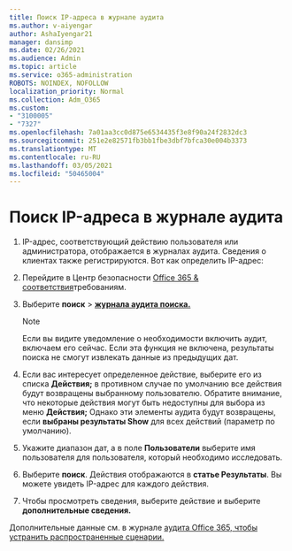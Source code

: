 ```yaml
---
title: Поиск IP-адреса в журнале аудита
ms.author: v-aiyengar
author: AshaIyengar21
manager: dansimp
ms.date: 02/26/2021
ms.audience: Admin
ms.topic: article
ms.service: o365-administration
ROBOTS: NOINDEX, NOFOLLOW
localization_priority: Normal
ms.collection: Adm_O365
ms.custom:
- "3100005"
- "7327"
ms.openlocfilehash: 7a01aa3cc0d875e6534435f3e8f90a24f2832dc3
ms.sourcegitcommit: 251e2e82571fb3bb1fbe3dbf7bfca30e004b3373
ms.translationtype: MT
ms.contentlocale: ru-RU
ms.lasthandoff: 03/05/2021
ms.locfileid: "50465004"
---
```

# <a name="find-the-ip-address-in-audit-log"></a>Поиск IP-адреса в журнале аудита

1. IP-адрес, соответствующий действию пользователя или администратора, отображается в журналах аудита. Сведения о клиентах также регистрируются. Вот как определить IP-адрес:

1. Перейдите в Центр безопасности [Office 365 & соответствия](https://go.microsoft.com/fwlink/p/?linkid=2077143)требованиям.
1. Выберите **поиск**  >  **[журнала аудита поиска.](https://go.microsoft.com/fwlink/?linkid=2103759)**
    > [!NOTE]
    > Если вы видите уведомление о необходимости включить аудит, включаем его сейчас. Если эта функция не включена, результаты поиска не смогут извлекать данные из предыдущих дат.
1. Если вас интересует определенное действие, выберите его из списка **Действия;** в противном случае по умолчанию все действия будут возвращены выбранному пользователю. Обратите внимание, что некоторые действия могут быть недоступны для выбора из меню **Действия;** Однако эти элементы аудита будут возвращены, если **выбраны результаты Show** для всех действий (параметр по умолчанию).
1. Укажите диапазон дат, а в поле **Пользователи** выберите имя пользователя для пользователя, который необходимо исследовать.
1. Выберите **поиск**. Действия отображаются в **статье Результаты**. Вы можете увидеть IP-адрес для каждого действия.
1. Чтобы просмотреть сведения, выберите действие и выберите **дополнительные сведения.**

Дополнительные данные см. в журнале [аудита Office 365, чтобы устранить распространенные сценарии.](https://go.microsoft.com/fwlink/?linkid=2103944)